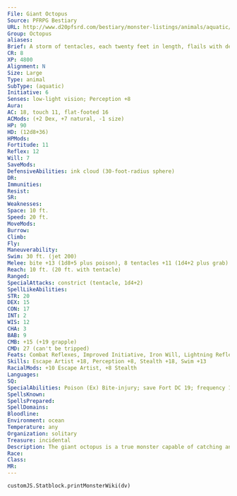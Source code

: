 ```yaml
---
File: Giant Octopus
Source: PFRPG Bestiary
URL: http://www.d20pfsrd.com/bestiary/monster-listings/animals/aquatic/octopus/giant-octopus
Group: Octopus
aliases: 
Brief: A storm of tentacles, each twenty feet in length, flails with deadly precision from the leathery body of this gigantic octopus.
CR: 8
XP: 4800
Alignment: N
Size: Large
Type: animal
SubType: (aquatic)
Initiative: 6
Senses: low-light vision; Perception +8
Aura: 
AC: 18, touch 11, flat-footed 16
ACMods: (+2 Dex, +7 natural, -1 size)
HP: 90
HD: (12d8+36)
HPMods: 
Fortitude: 11
Reflex: 12
Will: 7
SaveMods: 
DefensiveAbilities: ink cloud (30-foot-radius sphere)
DR: 
Immunities: 
Resist: 
SR: 
Weaknesses: 
Space: 10 ft.
Speed: 20 ft.
MoveMods: 
Burrow: 
Climb: 
Fly: 
Maneuverability: 
Swim: 30 ft. (jet 200)
Melee: bite +13 (1d8+5 plus poison), 8 tentacles +11 (1d4+2 plus grab)
Reach: 10 ft. (20 ft. with tentacle)
Ranged: 
SpecialAttacks: constrict (tentacle, 1d4+2)
SpellLikeAbilities: 
STR: 20
DEX: 15
CON: 17
INT: 2
WIS: 12
CHA: 3
BAB: 9
CMB: +15 (+19 grapple)
CMD: 27 (can't be tripped)
Feats: Combat Reflexes, Improved Initiative, Iron Will, Lightning Reflexes, MultiattackB, Skill Focus (Stealth), Stealthy
Skills: Escape Artist +18, Perception +8, Stealth +18, Swim +13
RacialMods: +10 Escape Artist, +8 Stealth
Languages: 
SQ: 
SpecialAbilities: Poison (Ex) Bite-injury; save Fort DC 19; frequency 1/round for 6 rounds; effect 1d3 Str; cure 2 saves.
SpellsKnown: 
SpellsPrepared: 
SpellDomains: 
Bloodline: 
Environment: ocean
Temperature: any
Organization: solitary
Treasure: incidental
Description: The giant octopus is a true monster capable of catching and eating sharks, humans, or anything else it can grab with its tentacles.
Race: 
Class: 
MR: 
---
```

```dataviewjs
customJS.Statblock.printMonsterWiki(dv)
```

